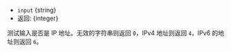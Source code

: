 <!-- YAML
added: v0.3.0
-->

* `input` {string}
* 返回: {integer}

测试输入是否是 IP 地址。无效的字符串则返回 `0`，IPv4 地址则返回 `4`，IPv6 的地址则返回 `6`。

